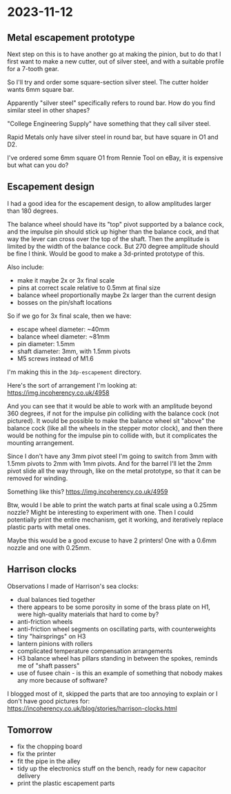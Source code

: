 # 2023-11-12

## Metal escapement prototype

Next step on this is to have another go at making the pinion, but to do that I first want to
make a new cutter, out of silver steel, and with a suitable profile for a 7-tooth gear.

So I'll try and order some square-section silver steel. The cutter holder wants 6mm square bar.

Apparently "silver steel" specifically refers to round bar. How do you find similar steel
in other shapes?

"College Engineering Supply" have something that they call silver steel.

Rapid Metals only have silver steel in round bar, but have square in O1 and D2.

I've ordered some 6mm square O1 from Rennie Tool on eBay, it is expensive but what can you do?

## Escapement design

I had a good idea for the escapement design, to allow amplitudes larger than 180 degrees.

The balance wheel should have its "top" pivot supported by a balance cock, and the impulse pin should stick up
higher than the balance cock, and that way the lever can cross over the top of the shaft. Then the amplitude
is limited by the width of the balance cock.
But 270 degree amplitude should be fine I think. Would be good to
make a 3d-printed prototype of this.

Also include:

 * make it maybe 2x or 3x final scale
 * pins at correct scale relative to 0.5mm at final size
 * balance wheel proportionally maybe 2x larger than the current design
 * bosses on the pin/shaft locations

So if we go for 3x final scale, then we have:

 * escape wheel diameter: ~40mm
 * balance wheel diameter: ~81mm
 * pin diameter: 1.5mm
 * shaft diameter: 3mm, with 1.5mm pivots
 * M5 screws instead of M1.6

I'm making this in the `3dp-escapement` directory.

Here's the sort of arrangement I'm looking at: https://img.incoherency.co.uk/4958

And you can see that it would be able to work with an amplitude beyond 360 degrees, if not for the impulse pin
colliding with the balance cock (not pictured). It would be possible to make the balance wheel sit "above" the
balance cock (like all the wheels in the stepper motor clock), and then there would be nothing for the impulse
pin to collide with, but it complicates the mounting arrangement.

Since I don't have any 3mm pivot steel I'm going to switch from 3mm with 1.5mm pivots to 2mm with 1mm pivots.
And for the barrel I'll let the 2mm pivot slide all the way through, like on the metal prototype, so that it
can be removed for winding.

Something like this? https://img.incoherency.co.uk/4959

Btw, would I be able to print the watch parts at final scale using a 0.25mm nozzle? Might be interesting
to experiment with one. Then I could potentially print the entire mechanism, get it working, and
iteratively replace plastic parts with metal ones.

Maybe this would be a good excuse to have 2 printers! One with a 0.6mm nozzle and one with 0.25mm.

## Harrison clocks

Observations I made of Harrison's sea clocks:

 * dual balances tied together
 * there appears to be some porosity in some of the brass plate on H1, were high-quality materials that hard to come by?
 * anti-friction wheels
 * anti-friction wheel segments on oscillating parts, with counterweights
 * tiny "hairsprings" on H3
 * lantern pinions with rollers
 * complicated temperature compensation arrangements
 * H3 balance wheel has pillars standing in between the spokes, reminds me of "shaft passers"
 * use of fusee chain - is this an example of something that nobody makes any more because of software?

I blogged most of it, skipped the parts that are too annoying to explain or I don't have good pictures for: https://incoherency.co.uk/blog/stories/harrison-clocks.html

## Tomorrow

 * fix the chopping board
 * fix the printer
 * fit the pipe in the alley
 * tidy up the electronics stuff on the bench, ready for new capacitor delivery
 * print the plastic escapement parts
